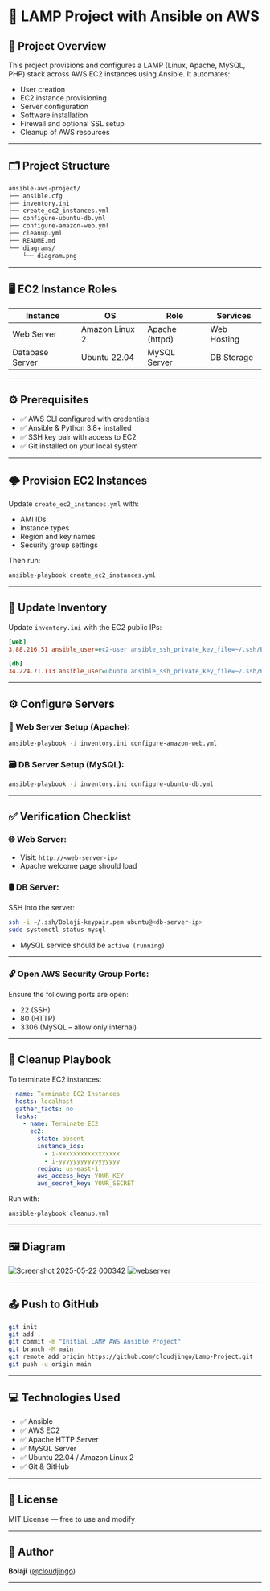 # 🚀 LAMP Project with Ansible on AWS

## 📌 Project Overview

This project provisions and configures a LAMP (Linux, Apache, MySQL, PHP) stack across AWS EC2 instances using Ansible. It automates:

* User creation
* EC2 instance provisioning
* Server configuration
* Software installation
* Firewall and optional SSL setup
* Cleanup of AWS resources

---

## 🗂️ Project Structure

```bash
ansible-aws-project/
├── ansible.cfg
├── inventory.ini
├── create_ec2_instances.yml
├── configure-ubuntu-db.yml
├── configure-amazon-web.yml
├── cleanup.yml
├── README.md
└── diagrams/
    └── diagram.png
```

---

## 🖥️ EC2 Instance Roles

| Instance        | OS             | Role           | Services    |
| --------------- | -------------- | -------------- | ----------- |
| Web Server      | Amazon Linux 2 | Apache (httpd) | Web Hosting |
| Database Server | Ubuntu 22.04   | MySQL Server   | DB Storage  |

---

## ⚙️ Prerequisites

* ✅ AWS CLI configured with credentials
* ✅ Ansible & Python 3.8+ installed
* ✅ SSH key pair with access to EC2
* ✅ Git installed on your local system

---

## 🌩️ Provision EC2 Instances

Update `create_ec2_instances.yml` with:

* AMI IDs
* Instance types
* Region and key names
* Security group settings

Then run:

```bash
ansible-playbook create_ec2_instances.yml
```

---

## 📝 Update Inventory

Update `inventory.ini` with the EC2 public IPs:

```ini
[web]
3.88.216.51 ansible_user=ec2-user ansible_ssh_private_key_file=~/.ssh/Bolaji-keypair.pem

[db]
34.224.71.113 ansible_user=ubuntu ansible_ssh_private_key_file=~/.ssh/Bolaji-keypair.pem
```

---

## ⚙️ Configure Servers

### 🧩 Web Server Setup (Apache):

```bash
ansible-playbook -i inventory.ini configure-amazon-web.yml
```

### 🗃️ DB Server Setup (MySQL):

```bash
ansible-playbook -i inventory.ini configure-ubuntu-db.yml
```

---

## ✅ Verification Checklist

### 🌐 Web Server:

* Visit: `http://<web-server-ip>`
* Apache welcome page should load

### 🛢️ DB Server:

SSH into the server:

```bash
ssh -i ~/.ssh/Bolaji-keypair.pem ubuntu@<db-server-ip>
sudo systemctl status mysql
```

* MySQL service should be `active (running)`

---

### 🔓 Open AWS Security Group Ports:

Ensure the following ports are open:

* 22 (SSH)
* 80 (HTTP)
* 3306 (MySQL – allow only internal)

---

## 🧼 Cleanup Playbook

To terminate EC2 instances:

```yaml
- name: Terminate EC2 Instances
  hosts: localhost
  gather_facts: no
  tasks:
    - name: Terminate EC2
      ec2:
        state: absent
        instance_ids:
          - i-xxxxxxxxxxxxxxxxx
          - i-yyyyyyyyyyyyyyyyy
        region: us-east-1
        aws_access_key: YOUR_KEY
        aws_secret_key: YOUR_SECRET
```

Run with:

```bash
ansible-playbook cleanup.yml
```

---

## 🖼️  Diagram


![Screenshot 2025-05-22 000342](https://github.com/user-attachments/assets/a6a77ec1-84b0-435b-b4b3-7b2c07484b25)
![webserver](https://github.com/user-attachments/assets/1a26f26b-6c06-48d0-9f95-54e1ab76eaa6)

---

## 📤 Push to GitHub

```bash
git init
git add .
git commit -m "Initial LAMP AWS Ansible Project"
git branch -M main
git remote add origin https://github.com/cloudjingo/Lamp-Project.git
git push -u origin main
```

---

## 💻 Technologies Used

* ✅ Ansible
* ✅ AWS EC2
* ✅ Apache HTTP Server
* ✅ MySQL Server
* ✅ Ubuntu 22.04 / Amazon Linux 2
* ✅ Git & GitHub

---

## 📄 License

MIT License — free to use and modify

---

## 👤 Author

**Bolaji** ([@cloudjingo](https://github.com/cloudjingo))

---


